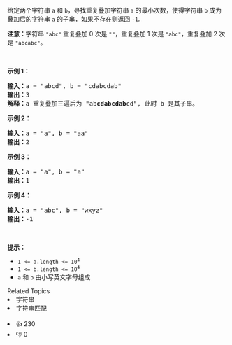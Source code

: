 <p>给定两个字符串&nbsp;<code>a</code> 和 <code>b</code>，寻找重复叠加字符串 <code>a</code> 的最小次数，使得字符串 <code>b</code> 成为叠加后的字符串 <code>a</code> 的子串，如果不存在则返回 <code>-1</code>。</p>

<p><strong>注意：</strong>字符串 <code>&quot;abc&quot;</code>&nbsp;重复叠加 0 次是 <code>&quot;&quot;</code>，重复叠加 1 次是&nbsp;<code>&quot;abc&quot;</code>，重复叠加 2 次是&nbsp;<code>&quot;abcabc&quot;</code>。</p>

<p>&nbsp;</p>

<p><strong>示例 1：</strong></p>

<pre><strong>输入：</strong>a = &quot;abcd&quot;, b = &quot;cdabcdab&quot;
<strong>输出：</strong>3
<strong>解释：</strong>a 重复叠加三遍后为 &quot;ab<strong>cdabcdab</strong>cd&quot;, 此时 b 是其子串。
</pre>

<p><strong>示例 2：</strong></p>

<pre><strong>输入：</strong>a = &quot;a&quot;, b = &quot;aa&quot;
<strong>输出：</strong>2
</pre>

<p><strong>示例 3：</strong></p>

<pre><strong>输入：</strong>a = &quot;a&quot;, b = &quot;a&quot;
<strong>输出：</strong>1
</pre>

<p><strong>示例 4：</strong></p>

<pre><strong>输入：</strong>a = &quot;abc&quot;, b = &quot;wxyz&quot;
<strong>输出：</strong>-1
</pre>

<p>&nbsp;</p>

<p><strong>提示：</strong></p>

<ul>
	<li><code>1 &lt;= a.length &lt;= 10<sup>4</sup></code></li>
	<li><code>1 &lt;= b.length &lt;= 10<sup>4</sup></code></li>
	<li><code>a</code> 和 <code>b</code> 由小写英文字母组成</li>
</ul>
<div><div>Related Topics</div><div><li>字符串</li><li>字符串匹配</li></div></div><br><div><li>👍 230</li><li>👎 0</li></div>